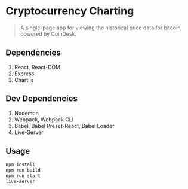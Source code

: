 # Cryptocurrency Charting

> A single-page app for viewing the historical price data for bitcoin, powered by CoinDesk.

## Dependencies

1. React, React-DOM
1. Express
1. Chart.js

## Dev Dependencies

1. Nodemon
1. Webpack, Webpack CLI
1. Babel, Babel Preset-React, Babel Loader
1. Live-Server

## Usage

```sh
npm install
npm run build
npm run start
live-server
```
